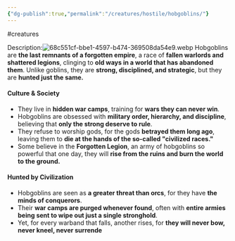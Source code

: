 ```yaml
---
{"dg-publish":true,"permalink":"/creatures/hostile/hobgoblins/"}
---
```


#creatures

Description:![68c551cf-bbe1-4597-b474-369508da54e9.webp](/img/user/Images/68c551cf-bbe1-4597-b474-369508da54e9.webp)
Hobgoblins are **the last remnants of a forgotten empire**, a race of **fallen warlords and shattered legions**, clinging to **old ways in a world that has abandoned them**. Unlike goblins, they are **strong, disciplined, and strategic**, but they are **hunted just the same.**

#### **Culture & Society**

- They live in **hidden war camps**, training for **wars they can never win**.
- Hobgoblins are obsessed with **military order, hierarchy, and discipline**, believing that **only the strong deserve to rule**.
- They refuse to worship gods, for the gods **betrayed them long ago**, leaving them to **die at the hands of the so-called "civilized races."**
- Some believe in the **Forgotten Legion**, an army of hobgoblins so powerful that one day, they will **rise from the ruins and burn the world to the ground.**

#### **Hunted by Civilization**

- Hobgoblins are seen as **a greater threat than orcs**, for they have **the minds of conquerors**.
- Their **war camps are purged whenever found**, often with **entire armies being sent to wipe out just a single stronghold**.
- Yet, for every warband that falls, another rises, for **they will never bow, never kneel, never surrende**